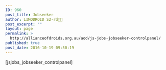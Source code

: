 ```yaml
---
ID: 960
post_title: Jobseeker
author: LIMODROID S2-rd🔭🔬
post_excerpt: ""
layout: page
permalink: >
  http://allianceofdroids.org.au/aod/js-jobs-jobseeker-controlpanel/
published: true
post_date: 2016-10-19 09:50:19
---
```

[jsjobs_jobseeker_controlpanel]